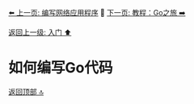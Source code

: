 [⬅️ 上一页: 编写网络应用程序](编写网络应用程序.md) 🚦 [下一页: 教程：Go之旅 ➡️](教程：Go之旅.md)

[返回上一级: 入门 ⬆️](../入门.md)

# 如何编写Go代码

[返回顶部 🔝](#如何编写Go代码)